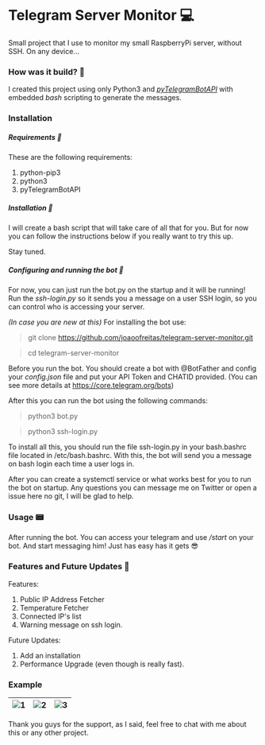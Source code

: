 # Telegram Server Monitor 💻
Small project that I use to monitor my small RaspberryPi server, without SSH. On any device...

### How was it build? 🐍
I created this project using only Python3 and _[pyTelegramBotAPI](https://github.com/eternnoir/pyTelegramBotAPI)_ with embedded _bash_ scripting to generate the messages.

### Installation
##### Requirements 📲
These are the following requirements:
1. python-pip3
2. python3
3. pyTelegramBotAPI

##### Installation 🤖
I will create a bash script that will take care of all that for you. But for now you can follow the instructions below if you really want to try this up.

Stay tuned.

##### Configuring and running the bot 🤖

For now, you can just run the bot.py on the startup and it will be running!
Run the _ssh-login.py_ so it sends you a message on a user SSH login, so you can control who is accessing
your server.

*(In case you are new at this)*
For installing the bot use: 

> git clone https://github.com/joaoofreitas/telegram-server-monitor.git

> cd telegram-server-monitor

Before you run the bot. You should create a bot with @BotFather and config your _config.json_ file and put your API Token and CHATID provided.
(You can see more details at https://core.telegram.org/bots)

After this you can run the bot using the following commands:

> python3 bot.py

> python3 ssh-login.py

To install all this, you should run the file ssh-login.py in your bash.bashrc file located in /etc/bash.bashrc.
With this, the bot will send you a message on bash login each time a user logs in.

After you can create a systemctl service or what works best for you to run the bot on startup.
Any questions you can message me on Twitter or open a issue here no git, I will be glad to help.

### Usage 📟

After running the bot. You can access your telegram and use _/start_ on your bot. And start messaging him!
Just has easy has it gets 😎

### Features and Future Updates 🚀
Features:
1. Public IP Address Fetcher
2. Temperature Fetcher
3. Connected IP's list
4. Warning message on ssh login.

Future Updates:
1. Add an installation
2. Performance Upgrade (even though is really fast).

### Example
| ![1](https://user-images.githubusercontent.com/31630346/75636871-6b75aa80-5c1a-11ea-80bc-5d5dd1f164d9.jpeg) | ![2](https://user-images.githubusercontent.com/31630346/75636874-76c8d600-5c1a-11ea-8a2c-8815ff51a27c.jpeg) | ![3](https://user-images.githubusercontent.com/31630346/75636879-7c262080-5c1a-11ea-809c-47a3f5e56381.jpeg) |
|:---:|:---:|:---:|


Thank you guys for the support, as I said, feel free to chat with me about this or any other project. 

